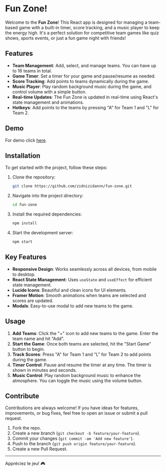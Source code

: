 # Fun Zone!

Welcome to the **Fun Zone**! This React app is designed for managing a team-based game with a built-in timer, score tracking, and a music player to keep the energy high. It's a perfect solution for competitive team games like quiz shows, sports events, or just a fun game night with friends!



## Features

- **Team Management**: Add, select, and manage teams. You can have up to 16 teams in total.
- **Game Timer**: Set a timer for your game and pause/resume as needed.
- **Score Tracking**: Add points to teams dynamically during the game.
- **Music Player**: Play random background music during the game, and control volume with a simple button.
- **Real-time Updates**: The Fun Zone is updated in real-time using React's state management and animations.
- **Hotkeys**: Add points to the teams by pressing "A" for Team 1 and "L" for Team 2.


## Demo

For demo click [here](https://fun-zone-delta.vercel.app/).


## Installation

To get started with the project, follow these steps:

1. Clone the repository:
   ```bash
   git clone https://github.com/zidnizidannn/fun-zone.git
   ```

2. Navigate into the project directory:
   ```bash
   cd fun-zone
   ```

3. Install the required dependencies:
   ```bash
   npm install
   ```

4. Start the development server:
   ```bash
   npm start
   ```



## Key Features

- **Responsive Design**: Works seamlessly across all devices, from mobile to desktop.
- **React State Management**: Uses `useState` and `useEffect` for efficient state management.
- **Lucide Icons**: Beautiful and clean icons for UI elements.
- **Framer Motion**: Smooth animations when teams are selected and scores are updated.
- **Modals**: Easy-to-use modal to add new teams to the game.
  

## Usage

1. **Add Teams**: Click the "+" icon to add new teams to the game. Enter the team name and hit "Add".
2. **Start the Game**: Once both teams are selected, hit the "Start Game" button to begin.
3. **Track Scores**: Press "A" for Team 1 and "L" for Team 2 to add points during the game.
4. **Timer Control**: Pause and resume the timer at any time. The timer is shown in minutes and seconds.
5. **Music Control**: Play random background music to enhance the atmosphere. You can toggle the music using the volume button.


## Contribute

Contributions are always welcome! If you have ideas for features, improvements, or bug fixes, feel free to open an issue or submit a pull request.

1. Fork the repo.
2. Create a new branch (`git checkout -b feature/your-feature`).
3. Commit your changes (`git commit -am 'Add new feature'`).
4. Push to the branch (`git push origin feature/your-feature`).
5. Create a new Pull Request.

---

Appréciez le jeu! 🎮